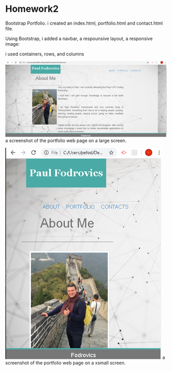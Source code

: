 # Homework2
 Bootstrap Portfolio.
 i created an index.html, portfolio.html and contact.html file.


Using Bootstrap, i added a navbar, a respounsive layout, a responsive image:

i used containers, rows, and columns 

![](./assets/large.png) 
a screenshot of the portfolio web page on a large screen.


![](./assets/xs.png) 
a screenshot of the portfolio web page on a xsmall screen.
